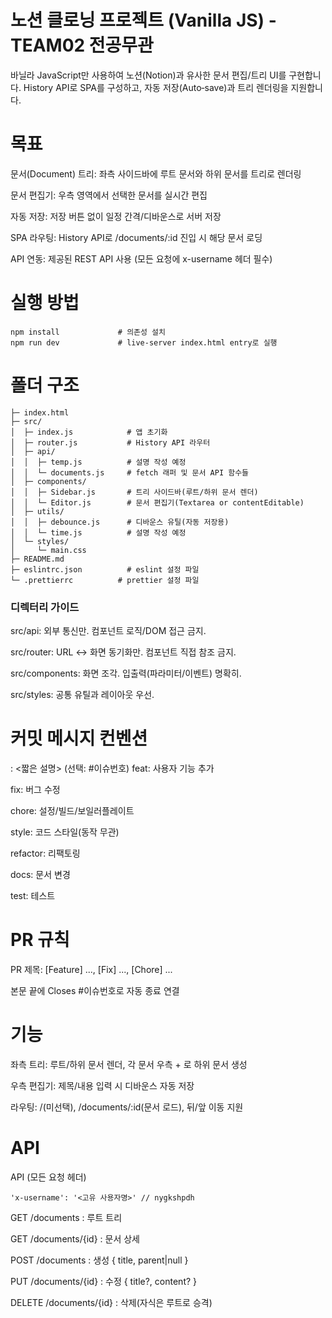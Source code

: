 # 노션 클로닝 프로젝트 (Vanilla JS) - TEAM02 전공무관

바닐라 JavaScript만 사용하여 노션(Notion)과 유사한 문서 편집/트리 UI를 구현합니다. History API로 SPA를 구성하고, 자동 저장(Auto‑save)과 트리 렌더링을 지원합니다.



# 목표

문서(Document) 트리: 좌측 사이드바에 루트 문서와 하위 문서를 트리로 렌더링

문서 편집기: 우측 영역에서 선택한 문서를 실시간 편집

자동 저장: 저장 버튼 없이 일정 간격/디바운스로 서버 저장

SPA 라우팅: History API로 /documents/:id 진입 시 해당 문서 로딩

API 연동: 제공된 REST API 사용 (모든 요청에 x-username 헤더 필수)

# 실행 방법
```
npm install             # 의존성 설치
npm run dev             # live-server index.html entry로 실행
```

# 폴더 구조
```
├─ index.html
├─ src/
│  ├─ index.js            # 앱 초기화
│  ├─ router.js           # History API 라우터
│  ├─ api/
│  │  ├─ temp.js          # 설명 작성 예정
│  │  └─ documents.js     # fetch 래퍼 및 문서 API 함수들
│  ├─ components/
│  │  ├─ Sidebar.js       # 트리 사이드바(루트/하위 문서 렌더)
│  │  └─ Editor.js        # 문서 편집기(Textarea or contentEditable)
│  ├─ utils/
│  │  ├─ debounce.js      # 디바운스 유틸(자동 저장용)
│  │  └─ time.js          # 설명 작성 예정
│  └─ styles/
│     └─ main.css
├─ README.md
├─ eslintrc.json          # eslint 설정 파일
└─ .prettierrc          # prettier 설정 파일

```
### 디렉터리 가이드
src/api: 외부 통신만. 컴포넌트 로직/DOM 접근 금지.

src/router: URL ↔ 화면 동기화만. 컴포넌트 직접 참조 금지.

src/components: 화면 조각. 입출력(파라미터/이벤트) 명확히.

src/styles: 공통 유틸과 레이아웃 우선.



# 커밋 메시지 컨벤션
<type>: <짧은 설명> (선택: #이슈번호)
feat: 사용자 기능 추가

fix: 버그 수정

chore: 설정/빌드/보일러플레이트

style: 코드 스타일(동작 무관)

refactor: 리팩토링

docs: 문서 변경

test: 테스트



# PR 규칙
PR 제목: [Feature] ..., [Fix] ..., [Chore] ...

본문 끝에 Closes #이슈번호로 자동 종료 연결

# 기능
좌측 트리: 루트/하위 문서 렌더, 각 문서 우측 + 로 하위 문서 생성

우측 편집기: 제목/내용 입력 시 디바운스 자동 저장

라우팅: /(미선택), /documents/:id(문서 로드), 뒤/앞 이동 지원



# API
API (모든 요청 헤더)

```
'x-username': '<고유 사용자명>' // nygkshpdh
```

GET  /documents                    : 루트 트리

GET  /documents/{id}               : 문서 상세

POST /documents                    : 생성 { title, parent|null }

PUT  /documents/{id}               : 수정 { title?, content? }

DELETE /documents/{id}             : 삭제(자식은 루트로 승격)
